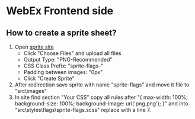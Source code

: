 # WebEx Frontend side

## How to create a sprite sheet?

1. Open [sprite site](http://responsive-css.spritegen.com/)
    * Click "Choose Files" and upload all files
    * Output Type: "PNG-Recommended"
    * CSS Class Prefix: "sprite-flags-"
    * Padding between images: "0px"
    * Click "Create Sprite"
2. After redirection save sprite with name "sprite-flags" and move it file to "src\images"
3. In site find section "Your CSS" copy all rules after "{ max-width: 100%; background-size: 100%; background-image: url('png.png'); }" 
and into "src\styles\flags\sprite-flags.scss" replace with a line 7.
